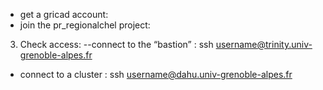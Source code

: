 - get a gricad account:
- join the pr_regionalchel project:
3. Check access:
--connect to the “bastion” : ssh username@trinity.univ-grenoble-alpes.fr
- connect to a cluster : ssh username@dahu.univ-grenoble-alpes.fr

